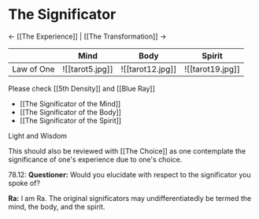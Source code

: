 # The Significator
<- [[The Experience]] | [[The Transformation]] ->

|            | Mind                  | Body                  | Spirit           |
| ---------- | --------------------- | --------------------- | ---------------- |
| Law of One | ![[tarot5.jpg]]       | ![[tarot12.jpg]]      | ![[tarot19.jpg]] |
Please check [[5th Density]] and [[Blue Ray]]

- [[The Significator of the Mind]]
- [[The Significator of the Body]]
- [[The Significator of the Spirit]]

Light and Wisdom

This should also be reviewed with [[The Choice]] as one contemplate the significance of one's experience due to one's choice.

78.12: **Questioner:** Would you elucidate with respect to the significator you spoke of?

**Ra:** I am Ra. The original significators may undifferentiatedly be termed the mind, the body, and the spirit.

